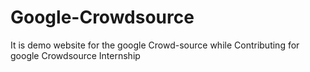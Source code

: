 # Google-Crowdsource
It is demo website for the google Crowd-source while Contributing for google Crowdsource Internship
